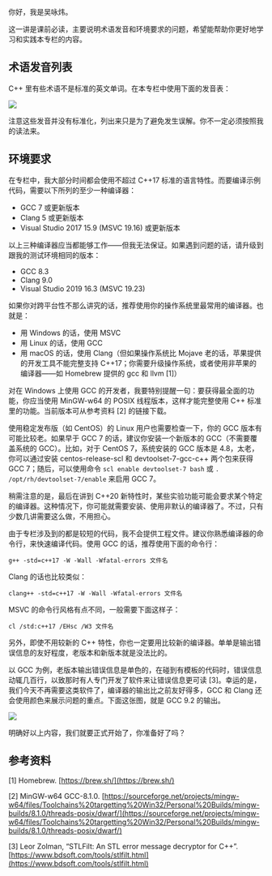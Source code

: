 你好，我是吴咏炜。

这一讲是课前必读，主要说明术语发音和环境要求的问题，希望能帮助你更好地学习和实践本专栏的内容。

## 术语发音列表

C++ 里有些术语不是标准的英文单词。在本专栏中使用下面的发音表：

![](https://static001.geekbang.org/resource/image/bc/72/bc0ee5d92ae1d741c14b8fef6fb04d72.jpg?wh=978*956)

注意这些发音并没有标准化，列出来只是为了避免发生误解。你不一定必须按照我的读法来。

## 环境要求

在专栏中，我大部分时间都会使用不超过 C++17 标准的语言特性。而要编译示例代码，需要以下所列的至少一种编译器：

- GCC 7 或更新版本
- Clang 5 或更新版本
- Visual Studio 2017 15.9 (MSVC 19.16) 或更新版本

以上三种编译器应当都能够工作——但我无法保证。如果遇到问题的话，请升级到跟我的测试环境相同的版本：

- GCC 8.3
- Clang 9.0
- Visual Studio 2019 16.3 (MSVC 19.23)

如果你对跨平台性不那么讲究的话，推荐使用你的操作系统里最常用的编译器。也就是：

- 用 Windows 的话，使用 MSVC
- 用 Linux 的话，使用 GCC
- 用 macOS 的话，使用 Clang（但如果操作系统比 Mojave 老的话，苹果提供的开发工具不能完整支持 C++17；你需要升级操作系统，或者使用非苹果的编译器——如 Homebrew 提供的 gcc 和 llvm \[1\]）

对在 Windows 上使用 GCC 的开发者，我要特别提醒一句：要获得最全面的功能，你应当使用 MinGW-w64 的 POSIX 线程版本，这样才能完整使用 C++ 标准里的功能。当前版本可从参考资料 \[2\] 的链接下载。

使用稳定发布版（如 CentOS）的 Linux 用户也需要检查一下，你的 GCC 版本有可能比较老。如果早于 GCC 7 的话，建议你安装一个新版本的 GCC（不需要覆盖系统的 GCC）。比如，对于 CentOS 7，系统安装的 GCC 版本是 4.8，太老，你可以通过安装 centos-release-scl 和 devtoolset-7-gcc-c++ 两个包来获得 GCC 7；随后，可以使用命令 `scl enable devtoolset-7 bash` 或 `. /opt/rh/devtoolset-7/enable` 来启用 GCC 7。

稍需注意的是，最后在讲到 C++20 新特性时，某些实验功能可能会要求某个特定的编译器。这种情况下，你可能就需要安装、使用非默认的编译器了。不过，只有少数几讲需要这么做，不用担心。

由于专栏涉及到的都是较短的代码，我不会提供工程文件。建议你熟悉编译器的命令行，来快速编译代码。使用 GCC 的话，推荐使用下面的命令行：

`g++ -std=c++17 -W -Wall -Wfatal-errors 文件名`

Clang 的话也比较类似：

`clang++ -std=c++17 -W -Wall -Wfatal-errors 文件名`

MSVC 的命令行风格有点不同，一般需要下面这样子：

`cl /std:c++17 /EHsc /W3 文件名`

另外，即使不用较新的 C++ 特性，你也一定要用比较新的编译器。单单是输出错误信息的友好程度，老版本和新版本就是没法比的。

以 GCC 为例，老版本输出错误信息是单色的，在碰到有模板的代码时，错误信息动辄几百行，以致那时有人专门开发了软件来让错误信息更可读 \[3\]。幸运的是，我们今天不再需要这类软件了，编译器的输出比之前友好得多，GCC 和 Clang 还会使用颜色来展示问题的重点。下面这张图，就是 GCC 9.2 的输出。

![](https://static001.geekbang.org/resource/image/13/23/13fbdc8077a5a330e45c5ccdc94c2923.png?wh=1128*196)

明确好以上内容，我们就要正式开始了，你准备好了吗？

## 参考资料

\[1\] Homebrew. [https://brew.sh/](https://brew.sh/)

\[2\] MinGW-w64 GCC-8.1.0. [https://sourceforge.net/projects/mingw-w64/files/Toolchains%20targetting%20Win32/Personal%20Builds/mingw-builds/8.1.0/threads-posix/dwarf/](https://sourceforge.net/projects/mingw-w64/files/Toolchains%20targetting%20Win32/Personal%20Builds/mingw-builds/8.1.0/threads-posix/dwarf/)

\[3\] Leor Zolman, “STLFilt: An STL error message decryptor for C++”. [https://www.bdsoft.com/tools/stlfilt.html](https://www.bdsoft.com/tools/stlfilt.html)